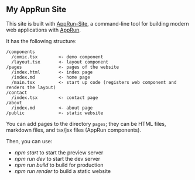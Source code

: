 ## My AppRun Site

This site is built with [AppRun-Site](https://github.com/yysun/apprun-site), a command-line tool for building modern web applications with [AppRun](https://github.com/yysun/apprun).

It has the following structure:
```
/components
  /comic.tsx        <- demo component
  /layout.tsx       <- layout component
/pages              <- pages of the website
  /index.html       <- index page
  /index.md         <- home page
  /main.tsx         <- start up code (registers web component and renders the layout)
/contact
  /index.tsx        <- contact page
/about
  /index.md         <- about page
/public             <- static website
```

You can add pages to the directory `pages`; they can be HTML files, markdown files, and tsx/jsx files (AppRun components).

Then, you can use:

* _npm start_ to start the preview server
* _npm run dev_ to start the dev server
* _npm run build_ to build for production
* _npm run render_ to build a static website